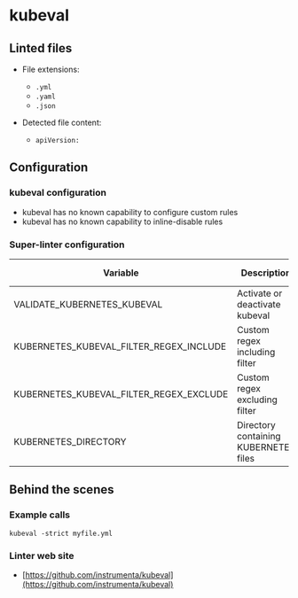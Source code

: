<!-- markdownlint-disable MD033 MD041 -->
<!-- Generated by .automation/build.py, please do not update manually -->
# kubeval

## Linted files

- File extensions:
  - `.yml`
  - `.yaml`
  - `.json`

- Detected file content:
  - `apiVersion:`

## Configuration

### kubeval configuration

- kubeval has no known capability to configure custom rules
- kubeval has no known capability to inline-disable rules

### Super-linter configuration

| Variable | Description | Default value |
| ----------------- | -------------- | -------------- |
| VALIDATE_KUBERNETES_KUBEVAL | Activate or deactivate kubeval | `true` |
| KUBERNETES_KUBEVAL_FILTER_REGEX_INCLUDE | Custom regex including filter |  |
| KUBERNETES_KUBEVAL_FILTER_REGEX_EXCLUDE | Custom regex excluding filter |  |
| KUBERNETES_DIRECTORY | Directory containing KUBERNETES files | `kubernetes` |

## Behind the scenes

### Example calls

```shell
kubeval -strict myfile.yml
```

### Linter web site
- [https://github.com/instrumenta/kubeval](https://github.com/instrumenta/kubeval)

